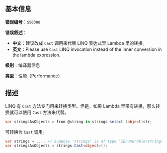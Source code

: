 ## 基本信息

**错误编号**：`SS0308`

**错误叙述**：

* **中文**：建议改成 `Cast` 调用来代替 LINQ 表达式里 Lambda 里的转换。
* **英文**：Please use `Cast` LINQ invocation instead of the inner conversion in the lambda expression.

**级别**：编译器信息

**类型**：性能（Performance）

## 描述

LINQ 有 `Cast` 方法专门用来转换类型。但是，如果 Lambda 里带有转换，那么转换就可以使用 `Cast` 方法来代替。

```csharp
var stringsAsObjects = from @string in strings select (object)str;
```

可转换为 `Cast` 调用。

```csharp
var strings = ...; // Suppose 'strings' is of type 'IEnumerable<string>'.
var stringsAsObjects = strings.Cast<object>();
```

